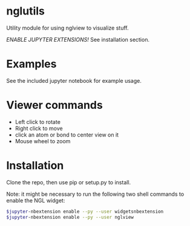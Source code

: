# nglutils
Utility module for using nglview to visualize stuff.

_ENABLE JUPYTER EXTENSIONS!_ See installation section.

# Examples
See the included jupyter notebook for example usage.

# Viewer commands
 * Left click to rotate
 * Right click to move
 * click an atom or bond to center view on it
 * Mouse wheel to zoom

# Installation
Clone the repo, then use pip or setup.py to install.

Note: it might be necessary to run the following two shell commands to enable
the NGL widget:
```sh
$jupyter-nbextension enable --py --user widgetsnbextension
$jupyter-nbextension enable --py --user nglview
```
